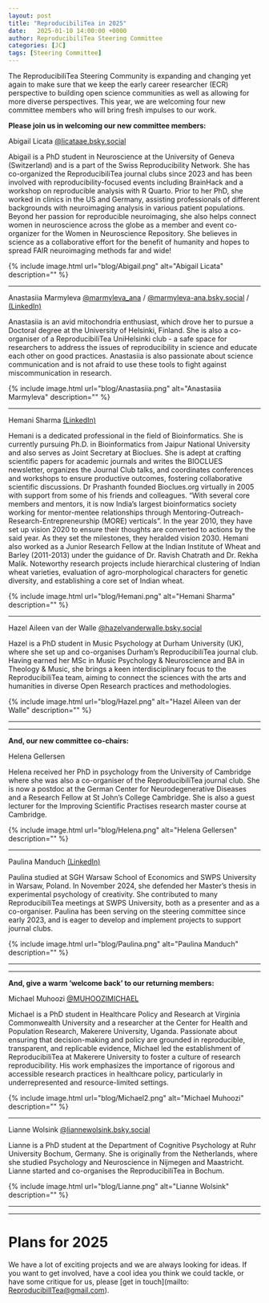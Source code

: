 ```yaml
---
layout: post
title: "ReproducibiliTea in 2025"
date:   2025-01-10 14:00:00 +0000
author: ReproducibiliTea Steering Committee
categories: [JC]
tags: [Steering Committee]
---
```


The ReproducibiliTea Steering Community is expanding and changing yet again to make sure that we keep the early career researcher (ECR) perspective to building open science communities as well as allowing for more diverse perspectives. This year, we are welcoming four new committee members who will bring fresh impulses to our work.

**Please join us in welcoming our new committee members:**

Abigail Licata [@licataae.bsky.social](https://bsky.app/profile/licataae.bsky.social)

Abigail is a PhD student in Neuroscience at the University of Geneva (Switzerland) and is a part of the Swiss Reproducibility Network. She has co-organized the ReproducibiliTea journal clubs since 2023 and has been involved with reproducibility-focused events including BrainHack and a workshop on reproducible analysis with R Quarto. Prior to her PhD, she worked in clinics in the US and Germany, assisting professionals of different backgrounds with neuroimaging analysis in various patient populations. Beyond her passion for reproducible neuroimaging, she also helps connect women in neuroscience across the globe as a member and event co-organizer for the Women in Neuroscience Repository. She believes in science as a collaborative effort for the benefit of humanity and hopes to spread FAIR neuroimaging methods far and wide!

{% include image.html url="blog/Abigail.png" alt="Abigail Licata" description="" %}

---

Anastasiia Marmyleva [@marmyleva_ana](https://x.com/marmyleva_ana) / [@marmyleva-ana.bsky.social](https://bsky.app/profile/marmyleva-ana.bsky.social) / [(LinkedIn)](https://www.linkedin.com/in/anastasiia-marmyleva-5ba646106/)

Anastasiia is an avid mitochondria enthusiast, which drove her to pursue a Doctoral degree at the University of Helsinki, Finland. She is also a co-organiser of a ReproducibiliTea UniHelsinki club - a safe space for researchers to address the issues of reproducibility in science and educate each other on good practices. Anastasiia is also passionate about science communication and is not afraid to use these tools to fight against miscommunication in research.

{% include image.html url="blog/Anastasiia.png" alt="Anastasiia Marmyleva" description="" %}

---

Hemani Sharma [(LinkedIn)](https://www.linkedin.com/in/hemani-sharma-b9476516/)

Hemani is a dedicated professional in the field of Bioinformatics. She is currently pursuing Ph.D. in Bioinformatics from Jaipur National University and also serves as Joint Secretary at Bioclues. She is adept at crafting scientific papers for academic journals and writes the BIOCLUES newsletter, organizes the Journal Club talks, and coordinates conferences and workshops to ensure productive outcomes, fostering collaborative scientific discussions. Dr Prashanth founded Bioclues.org virtually in 2005 with support from some of his friends and colleagues. “With several core members and mentors, it is now India’s largest bioinformatics society working for mentor-mentee relationships through Mentoring-Outreach-Research-Entrepreneurship (MORE) verticals”. In the year 2010, they have set up vision 2020 to ensure their thoughts are converted to actions by the said year. As they set the milestones, they heralded vision 2030. Hemani also worked as a Junior Research Fellow at the Indian Institute of Wheat and Barley (2011-2013) under the guidance of Dr. Ravish Chatrath and Dr. Rekha Malik. Noteworthy research projects include hierarchical clustering of Indian wheat varieties, evaluation of agro-morphological characters for genetic diversity, and establishing a core set of Indian wheat.

{% include image.html url="blog/Hemani.png" alt="Hemani Sharma" description="" %}

---

Hazel Aileen van der Walle [@hazelvanderwalle.bsky.social](https://bsky.app/profile/hazelvanderwalle.bsky.social)

Hazel is a PhD student in Music Psychology at Durham University (UK), where she set up and co-organises Durham’s ReproducibiliTea journal club. Having earned her MSc in Music Psychology & Neuroscience and BA in Theology & Music, she brings a keen interdisciplinary focus to the ReproducibiliTea team, aiming to connect the sciences with the arts and humanities in diverse Open Research practices and methodologies.

{% include image.html url="blog/Hazel.png" alt="Hazel Aileen van der Walle" description="" %}

---
---

**And, our new committee co-chairs:**

Helena Gellersen

Helena received her PhD in psychology from the University of Cambridge where she was also a co-organiser of the ReproducibiliTea journal club. She is now a postdoc at the German Center for Neurodegenerative Diseases and a Research Fellow at St John’s College Cambridge. She is also a guest lecturer for the Improving Scientific Practises research master course at Cambridge.

{% include image.html url="blog/Helena.png" alt="Helena Gellersen" description="" %}

----

Paulina Manduch [(LinkedIn)](https://www.linkedin.com/in/paulinamanduch/)

Paulina studied at SGH Warsaw School of Economics and SWPS University in Warsaw, Poland. In November 2024, she defended her Master’s thesis in experimental psychology of creativity. She contributed to many ReproducibiliTea meetings at SWPS University, both as a presenter and as a co-organiser. Paulina has been serving on the steering committee since early 2023, and is eager to develop and implement projects to support journal clubs.

{% include image.html url="blog/Paulina.png" alt="Paulina Manduch" description="" %}

---
---

**And, give a warm ‘welcome back’ to our returning members:**

Michael Muhoozi [@MUHOOZIMICHAEL](https://twitter.com/MUHOOZIMICHAEL)

Michael is a PhD student in Healthcare Policy and Research at Virginia Commonwealth University and a researcher at the Center for Health and Population Research, Makerere University, Uganda. Passionate about ensuring that decision-making and policy are grounded in reproducible, transparent, and replicable evidence, Michael led the establishment of ReproducibiliTea at Makerere University to foster a culture of research reproducibility. His work emphasizes the importance of rigorous and accessible research practices in healthcare policy, particularly in underrepresented and resource-limited settings.

{% include image.html url="blog/Michael2.png" alt="Michael Muhoozi" description="" %}

---

Lianne Wolsink [@liannewolsink.bsky.social](https://bsky.app/profile/liannewolsink.bsky.social)

Lianne is a PhD student at the Department of Cognitive Psychology at Ruhr University Bochum, Germany. She is originally from the Netherlands, where she studied Psychology and Neuroscience in Nijmegen and Maastricht. Lianne started and co-organises the ReproducibiliTea in Bochum.

{% include image.html url="blog/Lianne.png" alt="Lianne Wolsink" description="" %}

---
---

# Plans for 2025

We have a lot of exciting projects and we are always looking for ideas. If you want to get involved, have a cool idea you think we could tackle, or have some critique for us, please [get in touch](mailto: ReproducibilITea@gmail.com).


